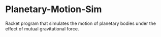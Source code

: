 # Planetary-Motion-Sim
Racket program that simulates the motion of planetary bodies under the effect of mutual gravitational force.
